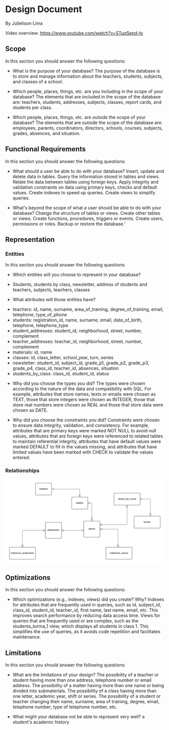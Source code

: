 # Design Document

By Julielison Lima

Video overview: <https://www.youtube.com/watch?v=STuqSepd-ts>

## Scope

In this section you should answer the following questions:

* What is the purpose of your database?
The purpose of the database is to store and manage information about the teachers, students, subjects, and classes of a school.

* Which people, places, things, etc. are you including in the scope of your database?
The elements that are included in the scope of the database are: teachers, students, addresses, subjects, classes, report cards, and students per class.

* Which people, places, things, etc. are *outside* the scope of your database?
The elements that are outside the scope of the database are: employees, parents, coordinators, directors, schools, courses, subjects, grades, absences, and situation.

## Functional Requirements

In this section you should answer the following questions:

* What should a user be able to do with your database?
Insert, update and delete data in tables.
Query the information stored in tables and views.
Relate the data between tables using foreign keys.
Apply integrity and validation constraints on data using primary keys, checks and default values.
Create indexes to speed up queries.
Create views to simplify queries.


* What's beyond the scope of what a user should be able to do with your database?
Change the structure of tables or views.
Create other tables or views.
Create functions, procedures, triggers or events.
Create users, permissions or roles.
Backup or restore the database.'

## Representation

### Entities

In this section you should answer the following questions:

* Which entities will you choose to represent in your database?
- Students, students by class, newsletter, address of students and teachers, subjects, teachers, classes

* What attributes will those entities have?
- teachers: id, name, surname, area_of_training, degree_of_training, email, telephone, type_of_phone
- students: registration_id, name, surname, email, date_of_birth, telephone, telephone_type
- student_addresses: student_id, neighborhood, street, number, complement
- teacher_addresses: teacher_id, neighborhood, street, number, complement
- materials: id, name
- classes: id, class_letter, school_year, turn, series
- newsletter: student_id, subject_id, grade_p1, grade_p2, grade_p3, grade_p4, class_id, teacher_id, absences, situation
- students_by_class: class_id, student_id, status

* Why did you choose the types you did?
The types were chosen according to the nature of the data and compatibility with SQL. For example, attributes that store names, texts or emails were chosen as TEXT, those that store integers were chosen as INTEGER, those that store real numbers were chosen as REAL and those that store data were chosen as DATE.

* Why did you choose the constraints you did?
Constraints were chosen to ensure data integrity, validation, and consistency. For example, attributes that are primary keys were marked NOT NULL to avoid null values, attributes that are foreign keys were referenced to related tables to maintain referential integrity, attributes that have default values were marked DEFAULT to fill in the values missing, and attributes that have limited values have been marked with CHECK to validate the values entered.

### Relationships

![ER DIAGRAM](diagram.png)

## Optimizations

In this section you should answer the following questions:

* Which optimizations (e.g., indexes, views) did you create? Why?
Indexes for attributes that are frequently used in queries, such as id, subject_id, class_id, student_id, teacher_id, first name, last name, email, etc. This improves search performance by reducing data access time.
Views for queries that are frequently used or are complex, such as the students_turma_1 view, which displays all students in class 1. This simplifies the use of queries, as it avoids code repetition and facilitates maintenance.

## Limitations

In this section you should answer the following questions:

* What are the limitations of your design?
The possibility of a teacher or student having more than one address, telephone number or email address.
The possibility of a matter having more than one name or being divided into submaterials.
The possibility of a class having more than one letter, academic year, shift or series.
The possibility of a student or teacher changing their name, surname, area of training, degree, email, telephone number, type of telephone number, etc.

* What might your database not be able to represent very well?
a student's academic history

